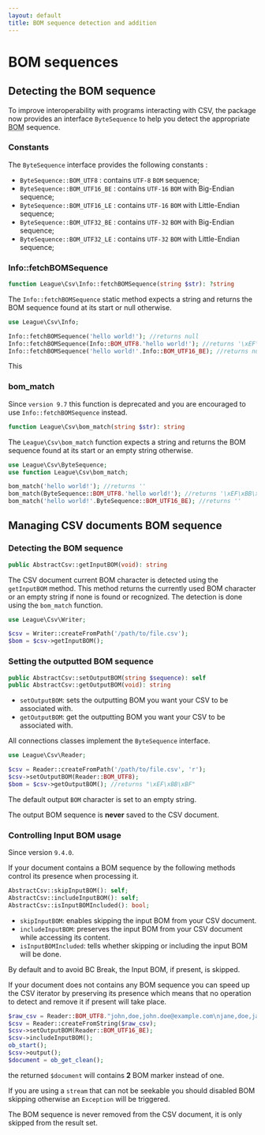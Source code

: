 ```yaml
---
layout: default
title: BOM sequence detection and addition
---
```


# BOM sequences

## Detecting the BOM sequence

To improve interoperability with programs interacting with CSV, the package now provides an interface `ByteSequence` to help you detect the appropriate <abbr title="Byte Order Mark">BOM</abbr> sequence.

### Constants

The `ByteSequence` interface provides the following constants :

- `ByteSequence::BOM_UTF8` : contains `UTF-8` `BOM` sequence;
- `ByteSequence::BOM_UTF16_BE` : contains `UTF-16` `BOM` with Big-Endian sequence;
- `ByteSequence::BOM_UTF16_LE` : contains `UTF-16` `BOM` with Little-Endian sequence;
- `ByteSequence::BOM_UTF32_BE` : contains `UTF-32` `BOM` with Big-Endian sequence;
- `ByteSequence::BOM_UTF32_LE` : contains `UTF-32` `BOM` with Little-Endian sequence;

### Info::fetchBOMSequence

```php
function League\Csv\Info::fetchBOMSequence(string $str): ?string
```

The `Info::fetchBOMSequence` static method expects a string and returns the BOM sequence found at its start or null otherwise.

```php
use League\Csv\Info;

Info::fetchBOMSequence('hello world!'); //returns null
Info::fetchBOMSequence(Info::BOM_UTF8.'hello world!'); //returns '\xEF\xBB\xBF'
Info::fetchBOMSequence('hello world!'.Info::BOM_UTF16_BE); //returns null
```

This

### bom_match

<p class="message-warning">Since <code>version 9.7</code> this function is deprecated and you are encouraged to use <code>Info::fetchBOMSequence</code> instead.</p>

```php
function League\Csv\bom_match(string $str): string
```

The `League\Csv\bom_match` function expects a string and returns the BOM sequence found at its start or an empty string otherwise.

```php
use League\Csv\ByteSequence;
use function League\Csv\bom_match;

bom_match('hello world!'); //returns ''
bom_match(ByteSequence::BOM_UTF8.'hello world!'); //returns '\xEF\xBB\xBF'
bom_match('hello world!'.ByteSequence::BOM_UTF16_BE); //returns ''
```

## Managing CSV documents BOM sequence

### Detecting the BOM sequence

```php
public AbstractCsv::getInputBOM(void): string
```

The CSV document current BOM character is detected using the `getInputBOM` method. This method returns the currently used BOM character or an empty string if none is found or recognized. The detection is done using the `bom_match` function.

```php
use League\Csv\Writer;

$csv = Writer::createFromPath('/path/to/file.csv');
$bom = $csv->getInputBOM();
```

### Setting the outputted BOM sequence

```php
public AbstractCsv::setOutputBOM(string $sequence): self
public AbstractCsv::getOutputBOM(void): string
```

- `setOutputBOM`: sets the outputting BOM you want your CSV to be associated with.
- `getOutputBOM`: get the outputting BOM you want your CSV to be associated with.

<p class="message-info">All connections classes implement the <code>ByteSequence</code> interface.</p>

```php
use League\Csv\Reader;

$csv = Reader::createFromPath('/path/to/file.csv', 'r');
$csv->setOutputBOM(Reader::BOM_UTF8);
$bom = $csv->getOutputBOM(); //returns "\xEF\xBB\xBF"
```

<p class="message-info">The default output <code>BOM</code> character is set to an empty string.</p>
<p class="message-warning">The output BOM sequence is <strong>never</strong> saved to the CSV document.</p>

### Controlling Input BOM usage

<p class="message-info">Since version <code>9.4.0</code>.</p>

If your document contains a BOM sequence by the following methods control its presence when processing it.

```php
AbstractCsv::skipInputBOM(): self;
AbstractCsv::includeInputBOM(): self;
AbstractCsv::isInputBOMIncluded(): bool;
```

- `skipInputBOM`: enables skipping the input BOM from your CSV document.
- `includeInputBOM`: preserves the input BOM from your CSV document while accessing its content.
- `isInputBOMIncluded`: tells whether skipping or including the input BOM will be done.

<p class="message-notice">By default and to avoid BC Break, the Input BOM, if present, is skipped.</p>

If your document does not contains any BOM sequence you can speed up the CSV iterator by preserving its presence which means that no operation to detect and remove it if present will take place.

```php
$raw_csv = Reader::BOM_UTF8."john,doe,john.doe@example.com\njane,doe,jane.doe@example.com\n";
$csv = Reader::createFromString($raw_csv);
$csv->setOutputBOM(Reader::BOM_UTF16_BE);
$csv->includeInputBOM();
ob_start();
$csv->output();
$document = ob_get_clean();
```

the returned `$document` will contains **2** BOM marker instead of one.

<p class="message-warning">If you are using a <code>stream</code> that can not be seekable you should disabled BOM skipping otherwise an <code>Exception</code> will be triggered.</p>
<p class="message-warning">The BOM sequence is never removed from the CSV document, it is only skipped from the result set.</p>
